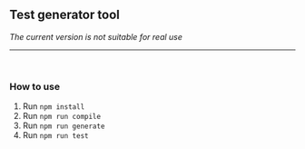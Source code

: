 ## Test generator tool

_The current version is not suitable for real use_

---

<br>

### How to use

1. Run `npm install`
2. Run `npm run compile`
3. Run `npm run generate`
4. Run `npm run test`
